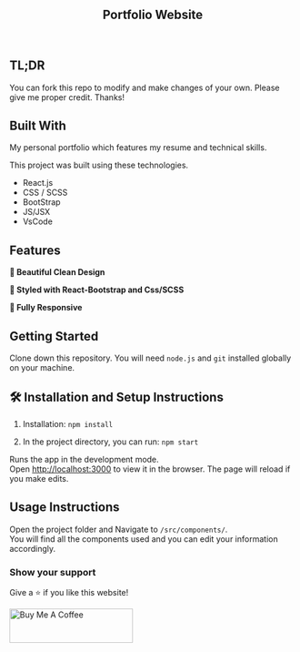 <h2 align="center">
  Portfolio Website<br/>
</h2>

<br/>

## TL;DR

You can fork this repo to modify and make changes of your own. Please give me proper credit. Thanks!

## Built With

My personal portfolio which features my resume and technical skills.<br/>

This project was built using these technologies.

- React.js
- CSS / SCSS
- BootStrap
- JS/JSX
- VsCode

## Features

**📖 Beautiful Clean Design**

**🎨 Styled with React-Bootstrap and Css/SCSS**

**📱 Fully Responsive**

## Getting Started

Clone down this repository. You will need `node.js` and `git` installed globally on your machine.

## 🛠 Installation and Setup Instructions

1. Installation: `npm install`

2. In the project directory, you can run: `npm start`

Runs the app in the development mode.\
Open [http://localhost:3000](http://localhost:3000) to view it in the browser.
The page will reload if you make edits.

## Usage Instructions

Open the project folder and Navigate to `/src/components/`. <br/>
You will find all the components used and you can edit your information accordingly.

### Show your support

Give a ⭐ if you like this website!

<a href="https://www.buymeacoffee.com/soumyajit4419" target="_blank"><img src="https://cdn.buymeacoffee.com/buttons/v2/default-violet.png" alt="Buy Me A Coffee" height= "60px" width= "217px" ></a>
